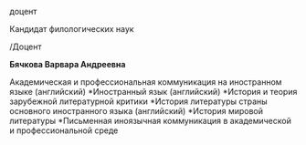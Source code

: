 доцент

Кандидат филологических наук

/Доцент

**Бячкова Варвара Андреевна**

Академическая и профессиональная коммуникация на иностранном языке (английский)
	*Иностранный язык (английский)
	*История и теория зарубежной литературной критики
	*История литературы страны основного иностранного языка (английский)
	*История мировой литературы
	*Письменная иноязычная коммуникация в академической и профессиональной среде